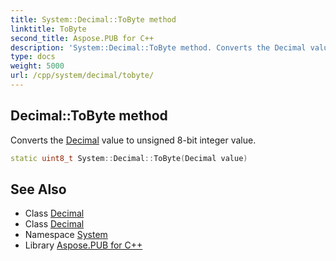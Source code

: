 ```yaml
---
title: System::Decimal::ToByte method
linktitle: ToByte
second_title: Aspose.PUB for C++
description: 'System::Decimal::ToByte method. Converts the Decimal value to unsigned 8-bit integer value in C++.'
type: docs
weight: 5000
url: /cpp/system/decimal/tobyte/
---
```

## Decimal::ToByte method


Converts the [Decimal](../) value to unsigned 8-bit integer value.

```cpp
static uint8_t System::Decimal::ToByte(Decimal value)
```

## See Also

* Class [Decimal](../)
* Class [Decimal](../)
* Namespace [System](../../)
* Library [Aspose.PUB for C++](../../../)
